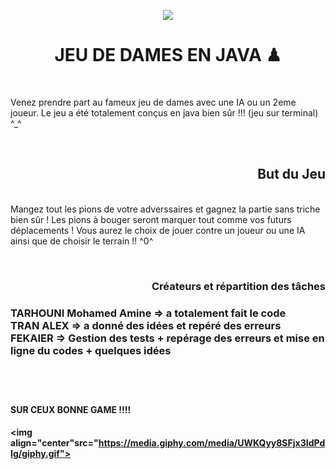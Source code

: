 <p align="center">
    <img src="https://www.logicieleducatif.fr/images/plus/jeu-dames-fb.jpg">
</p>
<p>
    <h1 align="center">JEU DE DAMES EN JAVA ♟</h1><br>
</p>
<p>
    Venez prendre part au fameux jeu de dames avec une IA ou un 2eme joueur. Le jeu a été totalement conçus en java bien sûr !!! (jeu sur terminal) ^_^
</p><br>

<p>
    <h2 align="right">But du Jeu</h2><br>
    Mangez tout les pions de votre adverssaires et gagnez la partie sans triche bien sûr ! Les pions à bouger seront marquer tout comme vos futurs déplacements ! Vous aurez le choix de jouer contre un joueur ou une IA ainsi que de choisir le terrain !! ^0^
</p><br>
<p>
    <h3 align="right">Créateurs et répartition des tâches<h3>
    TARHOUNI Mohamed Amine => a totalement fait le code<br>
    TRAN ALEX => a donné des idées et repéré des erreurs<br>
    FEKAIER => Gestion des tests + repérage des erreurs et mise en ligne du codes + quelques idées
</p><br><br>

<h4 align="left">SUR CEUX BONNE GAME !!!!<h4>

<img align="center"src="https://media.giphy.com/media/UWKQyy8SFjx3IdPdIg/giphy.gif">